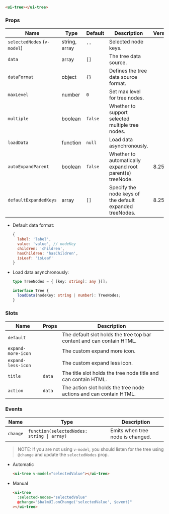 ```html
<ui-tree></ui-tree>
```

### Props

| Name                        | Type          | Default | Description                                              | Version |
| --------------------------- | ------------- | ------- | -------------------------------------------------------- | ------- |
| `selectedNodes` (`v-model`) | string, array | `''`    | Selected node keys.                                      |         |
| `data`                      | array         | `[]`    | The tree data source.                                    |         |
| `dataFormat`                | object        | `{}`    | Defines the tree data source format.                     |         |
| `maxLevel`                  | number        | `0`     | Set max level for tree nodes.                            |         |
| `multiple`                  | boolean       | `false` | Whether to support selected multiple tree nodes.         |         |
| `loadData`                  | function      | `null`  | Load data asynchronously.                                |         |
| `autoExpandParent`          | boolean       | `false` | Whether to automatically expand root parent(s) treeNode. | 8.25.0  |
| `defaultExpandedKeys`       | array         | `[]`    | Specify the node keys of the default expanded treeNodes. | 8.25.0  |

- Default data format:

  ```js
  {
    label: 'label',
    value: 'value', // nodeKey
    children: 'children',
    hasChildren: 'hasChildren',
    isLeaf: 'isLeaf'
  }
  ```

- Load data asynchronously:

  ```ts
  type TreeNodes = { [key: string]: any }[];

  interface Tree {
    loadData(nodeKey: string | number): TreeNodes;
  }
  ```

### Slots

| Name               | Props  | Description                                                           |
| ------------------ | ------ | --------------------------------------------------------------------- |
| `default`          |        | The default slot holds the tree top bar content and can contain HTML. |
| `expand-more-icon` |        | The custom expand more icon.                                          |
| `expand-less-icon` |        | The custom expand less icon.                                          |
| `title`            | `data` | The title slot holds the tree node title and can contain HTML.        |
| `action`           | `data` | The action slot holds the tree node actions and can contain HTML.     |

### Events

| Name     | Type                                       | Description                      |
| -------- | ------------------------------------------ | -------------------------------- |
| `change` | `function(selectedNodes: string \| array)` | Emits when tree node is changed. |

> NOTE: If you are not using `v-model`, you should listen for the tree using `@change` and update the `selectedNodes` prop.

- Automatic

  ```html
  <ui-tree v-model="selectedValue"></ui-tree>
  ```

- Manual

  ```html
  <ui-tree
    :selected-nodes="selectedValue"
    @change="$balmUI.onChange('selectedValue', $event)"
  ></ui-tree>
  ```
